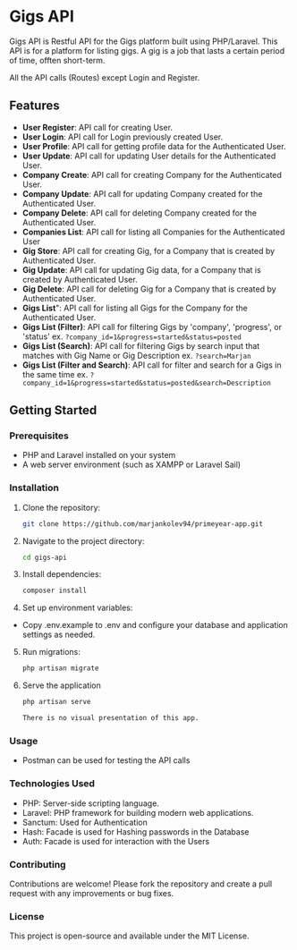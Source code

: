 # Gigs API

Gigs API is Restful API for the Gigs platform built using PHP/Laravel.
This API is for a platform for listing gigs. A gig is a job that lasts a certain period of time, offten short-term.

All the API calls (Routes) except Login and Register.
## Features

- **User Register**: API call for creating User.
- **User Login**: API call for Login previously created User.
- **User Profile**: API call for getting profile data for the Authenticated User.
- **User Update**: API call for updating User details for the Authenticated User.
- **Company Create**: API call for creating Company for the Authenticated User.
- **Company Update**: API call for updating Company created for the Authenticated User.
- **Company Delete**: API call for deleting Company created for the Authenticated User.
- **Companies List**: API call for listing all Companies for the Authenticated User
- **Gig Store**: API call for creating Gig, for a Company that is created by Authenticated User.
- **Gig Update**: API call for updating Gig data, for a Company that is created by Authenticated User.
- **Gig Delete**: API call for deleting Gig for a Company that is created by Authenticated User.
- **Gigs List**": API call for listing all Gigs for the Company for the Authenticated User.
- **Gigs List (Filter)**: API call for filtering Gigs by 'company', 'progress', or 'status'
ex. `?company_id=1&progress=started&status=posted`
- **Gigs List (Search)**: API call for filtering Gigs by search input that matches with Gig Name or Gig Description
ex. `?search=Marjan`
- **Gigs List (Filter and Search)**: API call for filter and search for a Gigs in the same time
ex. `?company_id=1&progress=started&status=posted&search=Description`

## Getting Started

### Prerequisites
- PHP and Laravel installed on your system
- A web server environment (such as XAMPP or Laravel Sail)

### Installation
1. Clone the repository:
   ```bash
   git clone https://github.com/marjankolev94/primeyear-app.git

2. Navigate to the project directory:
   ```bash
   cd gigs-api

3. Install dependencies:
   ```bash
   composer install

4. Set up environment variables:
- Copy .env.example to .env and configure your database and application settings as needed.

5. Run migrations:
   ```bash
   php artisan migrate

6. Serve the application
   ```bash
   php artisan serve

   There is no visual presentation of this app.

### Usage
- Postman can be used for testing the API calls
### Technologies Used
- PHP: Server-side scripting language.
- Laravel: PHP framework for building modern web applications.
- Sanctum: Used for Authentication
- Hash: Facade is used for Hashing passwords in the Database
- Auth: Facade is used for interaction with the Users
### Contributing
Contributions are welcome! Please fork the repository and create a pull request with any improvements or bug fixes.

### License
This project is open-source and available under the MIT License.